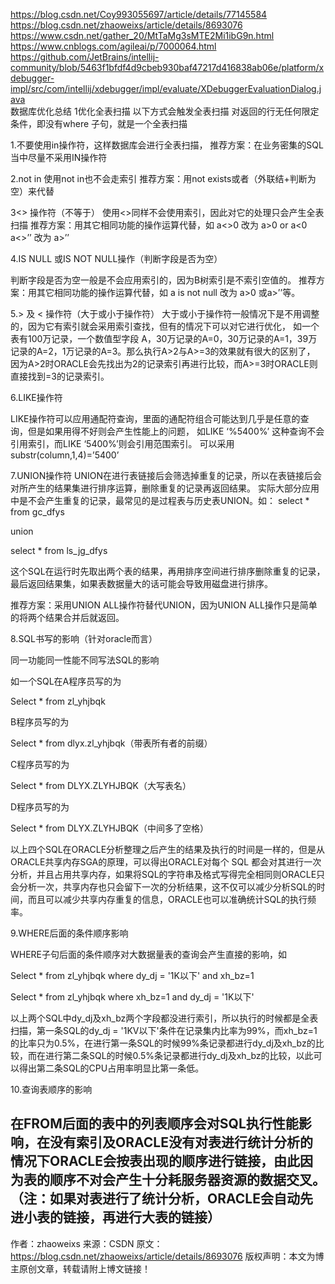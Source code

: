 https://blog.csdn.net/Coy993055697/article/details/77145584
https://blog.csdn.net/zhaoweixs/article/details/8693076
https://www.csdn.net/gather_20/MtTaMg3sMTE2Mi1ibG9n.html
https://www.cnblogs.com/agileai/p/7000064.html
               https://github.com/JetBrains/intellij-community/blob/5463f1bfdf4d9cbeb930baf47217d416838ab06e/platform/xdebugger-impl/src/com/intellij/xdebugger/impl/evaluate/XDebuggerEvaluationDialog.java     
               数据库优化总结
1优化全表扫描
	以下方式会触发全表扫描
对返回的行无任何限定条件，即没有where 子句，就是一个全表扫描



1.不要使用in操作符，这样数据库会进行全表扫描， 
推荐方案：在业务密集的SQL当中尽量不采用IN操作符

2.not in 使用not in也不会走索引 
推荐方案：用not exists或者（外联结+判断为空）来代替

3<> 操作符（不等于） 使用<>同样不会使用索引，因此对它的处理只会产生全表扫描 
推荐方案：用其它相同功能的操作运算代替，如 
a<>0 改为 a>0 or a<0
a<>’’ 改为 a>’’

4.IS NULL 或IS NOT NULL操作（判断字段是否为空）

判断字段是否为空一般是不会应用索引的，因为B树索引是不索引空值的。 
推荐方案：用其它相同功能的操作运算代替，如 
a is not null 改为 a>0 或a>’’等。

5.> 及 < 操作符（大于或小于操作符）
大于或小于操作符一般情况下是不用调整的，因为它有索引就会采用索引查找，但有的情况下可以对它进行优化，
如一个表有100万记录，一个数值型字段 A，30万记录的A=0，30万记录的A=1，39万记录的A=2，1万记录的A=3。那么执行A>2与A>=3的效果就有很大的区别了，
因为A>2时ORACLE会先找出为2的记录索引再进行比较，而A>=3时ORACLE则直接找到=3的记录索引。

6.LIKE操作符

LIKE操作符可以应用通配符查询，里面的通配符组合可能达到几乎是任意的查询，但是如果用得不好则会产生性能上的问题，
如LIKE ‘%5400%’ 这种查询不会引用索引，而LIKE ‘5400%’则会引用范围索引。 可以采用substr(column,1,4)=’5400’

7.UNION操作符
UNION在进行表链接后会筛选掉重复的记录，所以在表链接后会对所产生的结果集进行排序运算，删除重复的记录再返回结果。
 实际大部分应用中是不会产生重复的记录，最常见的是过程表与历史表UNION。如： 
select * from gc_dfys

union

select * from ls_jg_dfys

这个SQL在运行时先取出两个表的结果，再用排序空间进行排序删除重复的记录，最后返回结果集，如果表数据量大的话可能会导致用磁盘进行排序。

推荐方案：采用UNION ALL操作符替代UNION，因为UNION ALL操作只是简单的将两个结果合并后就返回。

8.SQL书写的影响（针对oracle而言）

同一功能同一性能不同写法SQL的影响

如一个SQL在A程序员写的为

Select * from zl_yhjbqk

B程序员写的为

Select * from dlyx.zl_yhjbqk（带表所有者的前缀）

C程序员写的为

Select * from DLYX.ZLYHJBQK（大写表名）

D程序员写的为

Select * from DLYX.ZLYHJBQK（中间多了空格）

以上四个SQL在ORACLE分析整理之后产生的结果及执行的时间是一样的，但是从ORACLE共享内存SGA的原理，可以得出ORACLE对每个 SQL 都会对其进行一次分析，并且占用共享内存，如果将SQL的字符串及格式写得完全相同则ORACLE只会分析一次，共享内存也只会留下一次的分析结果，这不仅可以减少分析SQL的时间，而且可以减少共享内存重复的信息，ORACLE也可以准确统计SQL的执行频率。

9.WHERE后面的条件顺序影响

WHERE子句后面的条件顺序对大数据量表的查询会产生直接的影响，如

Select * from zl_yhjbqk where dy_dj = '1K以下' and xh_bz=1

Select * from zl_yhjbqk where xh_bz=1 and dy_dj = '1K以下'

以上两个SQL中dy_dj及xh_bz两个字段都没进行索引，所以执行的时候都是全表扫描，第一条SQL的dy_dj = '1KV以下'条件在记录集内比率为99%，而xh_bz=1的比率只为0.5%，在进行第一条SQL的时候99%条记录都进行dy_dj及xh_bz的比较，而在进行第二条SQL的时候0.5%条记录都进行dy_dj及xh_bz的比较，以此可以得出第二条SQL的CPU占用率明显比第一条低。

10.查询表顺序的影响

在FROM后面的表中的列表顺序会对SQL执行性能影响，在没有索引及ORACLE没有对表进行统计分析的情况下ORACLE会按表出现的顺序进行链接，由此因为表的顺序不对会产生十分耗服务器资源的数据交叉。（注：如果对表进行了统计分析，ORACLE会自动先进小表的链接，再进行大表的链接）
--------------------- 
作者：zhaoweixs 
来源：CSDN 
原文：https://blog.csdn.net/zhaoweixs/article/details/8693076 
版权声明：本文为博主原创文章，转载请附上博文链接！
						   

